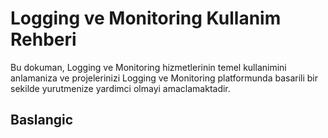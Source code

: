 # Logging ve Monitoring Kullanim Rehberi

Bu dokuman, Logging ve Monitoring hizmetlerinin temel kullanimini anlamaniza ve projelerinizi Logging ve Monitoring platformunda basarili bir sekilde yurutmenize yardimci olmayi amaclamaktadir.

## Baslangic

